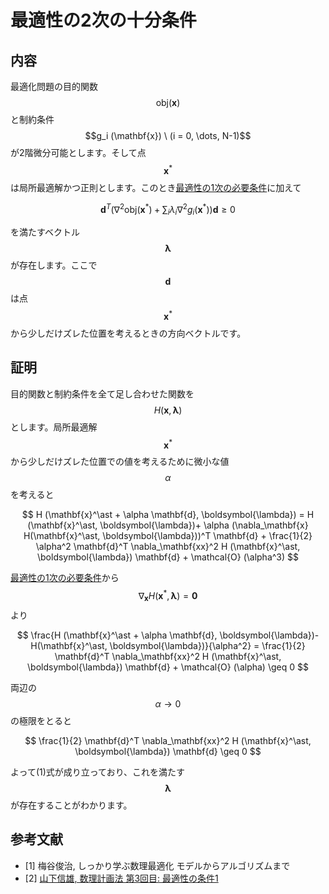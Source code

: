 # 最適性の2次の十分条件

## 内容

最適化問題の目的関数$$\mathrm{obj} (\mathbf{x})$$と制約条件$$g_i (\mathbf{x}) \ (i = 0, \dots, N-1)$$が2階微分可能とします。そして点$$\mathbf{x}^\ast$$は局所最適解かつ正則とします。このとき[最適性の1次の必要条件](/mo/first.md)に加えて

$$
\mathbf{d}^T \left( \nabla^2 \mathrm{obj} (\mathbf{x}^\ast) + \sum_i \lambda_i \nabla^2 g_i (\mathbf{x}^\ast) \right) \mathbf{d} 
\geq 0 \tag{1}
$$

を満たすベクトル$$\boldsymbol{\lambda}$$が存在します。ここで$$\mathbf{d}$$は点$$\mathbf{x}^\ast$$から少しだけズレた位置を考えるときの方向ベクトルです。

## 証明

目的関数と制約条件を全て足し合わせた関数を$$H (\mathbf{x}, \boldsymbol{\lambda})$$とします。局所最適解$$\mathbf{x}^\ast$$から少しだけズレた位置での値を考えるために微小な値$$\alpha$$を考えると

$$
H (\mathbf{x}^\ast + \alpha \mathbf{d}, \boldsymbol{\lambda}) 
= H (\mathbf{x}^\ast, \boldsymbol{\lambda})+ \alpha (\nabla_\mathbf{x} H(\mathbf{x}^\ast, \boldsymbol{\lambda}))^T \mathbf{d} + \frac{1}{2} \alpha^2 \mathbf{d}^T \nabla_\mathbf{xx}^2 H (\mathbf{x}^\ast, \boldsymbol{\lambda}) \mathbf{d} + \mathcal{O} (\alpha^3)   
$$

[最適性の1次の必要条件](/mo/first.md)から$$\nabla_\mathbf{x} H (\mathbf{x}^\ast, \boldsymbol{\lambda}) = \mathbf{0}$$より

$$
\frac{H (\mathbf{x}^\ast + \alpha \mathbf{d}, \boldsymbol{\lambda})-H(\mathbf{x}^\ast, \boldsymbol{\lambda})}{\alpha^2} 
= \frac{1}{2} \mathbf{d}^T \nabla_\mathbf{xx}^2 H (\mathbf{x}^\ast, \boldsymbol{\lambda}) \mathbf{d} + \mathcal{O} (\alpha) 
\geq 0
$$

両辺の$$\alpha \rightarrow 0$$の極限をとると

$$
\frac{1}{2} \mathbf{d}^T \nabla_\mathbf{xx}^2 H (\mathbf{x}^\ast, \boldsymbol{\lambda}) \mathbf{d} 
\geq 0
$$

よって(1)式が成り立っており、これを満たす$$\boldsymbol{\lambda}$$が存在することがわかります。

## 参考文献

* [1] 梅谷俊治, しっかり学ぶ数理最適化 モデルからアルゴリズムまで
* [2] [山下信雄, 数理計画法 第3回目: 最適性の条件1](http://www-optima.amp.i.kyoto-u.ac.jp/~nobuo/Ryukoku/2002/course3.pdf)